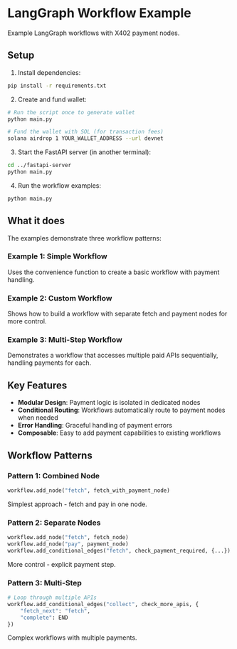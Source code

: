# LangGraph Workflow Example

Example LangGraph workflows with X402 payment nodes.

## Setup

1. Install dependencies:
```bash
pip install -r requirements.txt
```

2. Create and fund wallet:
```bash
# Run the script once to generate wallet
python main.py

# Fund the wallet with SOL (for transaction fees)
solana airdrop 1 YOUR_WALLET_ADDRESS --url devnet
```

3. Start the FastAPI server (in another terminal):
```bash
cd ../fastapi-server
python main.py
```

4. Run the workflow examples:
```bash
python main.py
```

## What it does

The examples demonstrate three workflow patterns:

### Example 1: Simple Workflow
Uses the convenience function to create a basic workflow with payment handling.

### Example 2: Custom Workflow
Shows how to build a workflow with separate fetch and payment nodes for more control.

### Example 3: Multi-Step Workflow
Demonstrates a workflow that accesses multiple paid APIs sequentially, handling payments for each.

## Key Features

- **Modular Design**: Payment logic is isolated in dedicated nodes
- **Conditional Routing**: Workflows automatically route to payment nodes when needed
- **Error Handling**: Graceful handling of payment errors
- **Composable**: Easy to add payment capabilities to existing workflows

## Workflow Patterns

### Pattern 1: Combined Node
```python
workflow.add_node("fetch", fetch_with_payment_node)
```
Simplest approach - fetch and pay in one node.

### Pattern 2: Separate Nodes
```python
workflow.add_node("fetch", fetch_node)
workflow.add_node("pay", payment_node)
workflow.add_conditional_edges("fetch", check_payment_required, {...})
```
More control - explicit payment step.

### Pattern 3: Multi-Step
```python
# Loop through multiple APIs
workflow.add_conditional_edges("collect", check_more_apis, {
    "fetch_next": "fetch",
    "complete": END
})
```
Complex workflows with multiple payments.